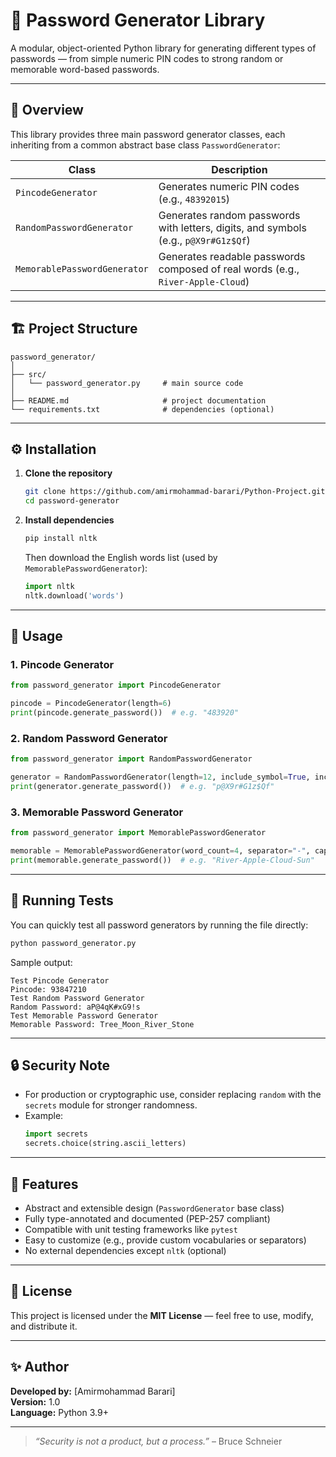 # 🔐 Password Generator Library

A modular, object-oriented Python library for generating different types of passwords — from simple numeric PIN codes to strong random or memorable word-based passwords.

---

## 🧩 Overview

This library provides three main password generator classes, each inheriting from a common abstract base class `PasswordGenerator`:

| Class | Description |
|-------|--------------|
| `PincodeGenerator` | Generates numeric PIN codes (e.g., `48392015`) |
| `RandomPasswordGenerator` | Generates random passwords with letters, digits, and symbols (e.g., `p@X9r#G1z$Qf`) |
| `MemorablePasswordGenerator` | Generates readable passwords composed of real words (e.g., `River-Apple-Cloud`) |

---

## 🏗️ Project Structure

```
password_generator/
│
├── src/
│   └── password_generator.py     # main source code
│
├── README.md                     # project documentation
└── requirements.txt              # dependencies (optional)
```

---

## ⚙️ Installation

1. **Clone the repository**
   ```bash
   git clone https://github.com/amirmohammad-barari/Python-Project.git
   cd password-generator
   ```

2. **Install dependencies**
   ```bash
   pip install nltk
   ```

   Then download the English words list (used by `MemorablePasswordGenerator`):
   ```python
   import nltk
   nltk.download('words')
   ```

---

## 🚀 Usage

### 1. Pincode Generator
```python
from password_generator import PincodeGenerator

pincode = PincodeGenerator(length=6)
print(pincode.generate_password())  # e.g. "483920"
```

### 2. Random Password Generator
```python
from password_generator import RandomPasswordGenerator

generator = RandomPasswordGenerator(length=12, include_symbol=True, include_number=True)
print(generator.generate_password())  # e.g. "p@X9r#G1z$Qf"
```

### 3. Memorable Password Generator
```python
from password_generator import MemorablePasswordGenerator

memorable = MemorablePasswordGenerator(word_count=4, separator="-", capitalize=True)
print(memorable.generate_password())  # e.g. "River-Apple-Cloud-Sun"
```

---

## 🧪 Running Tests

You can quickly test all password generators by running the file directly:

```bash
python password_generator.py
```

Sample output:
```
Test Pincode Generator
Pincode: 93847210
Test Random Password Generator
Random Password: aP@4qK#xG9!s
Test Memorable Password Generator
Memorable Password: Tree_Moon_River_Stone
```

---

## 🔒 Security Note

- For production or cryptographic use, consider replacing `random` with the `secrets` module for stronger randomness.
- Example:
  ```python
  import secrets
  secrets.choice(string.ascii_letters)
  ```

---

## 🧰 Features

- Abstract and extensible design (`PasswordGenerator` base class)
- Fully type-annotated and documented (PEP-257 compliant)
- Compatible with unit testing frameworks like `pytest`
- Easy to customize (e.g., provide custom vocabularies or separators)
- No external dependencies except `nltk` (optional)

---

## 📄 License

This project is licensed under the **MIT License** — feel free to use, modify, and distribute it.

---

## ✨ Author

**Developed by:** [Amirmohammad Barari]  
**Version:** 1.0  
**Language:** Python 3.9+

---

> _“Security is not a product, but a process.”_ – Bruce Schneier
